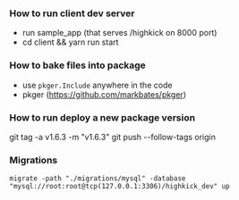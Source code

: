 ### How to run client dev server

- run sample_app (that serves /highkick on 8000 port)
- cd client && yarn run start

### How to bake files into package

- use `pkger.Include` anywhere in the code
- pkger (https://github.com/markbates/pkger)

### How to run deploy a new package version

git tag -a v1.6.3 -m "v1.6.3"
git push --follow-tags origin

### Migrations

`migrate -path "./migrations/mysql" -database "mysql://root:root@tcp(127.0.0.1:3306)/highkick_dev" up`